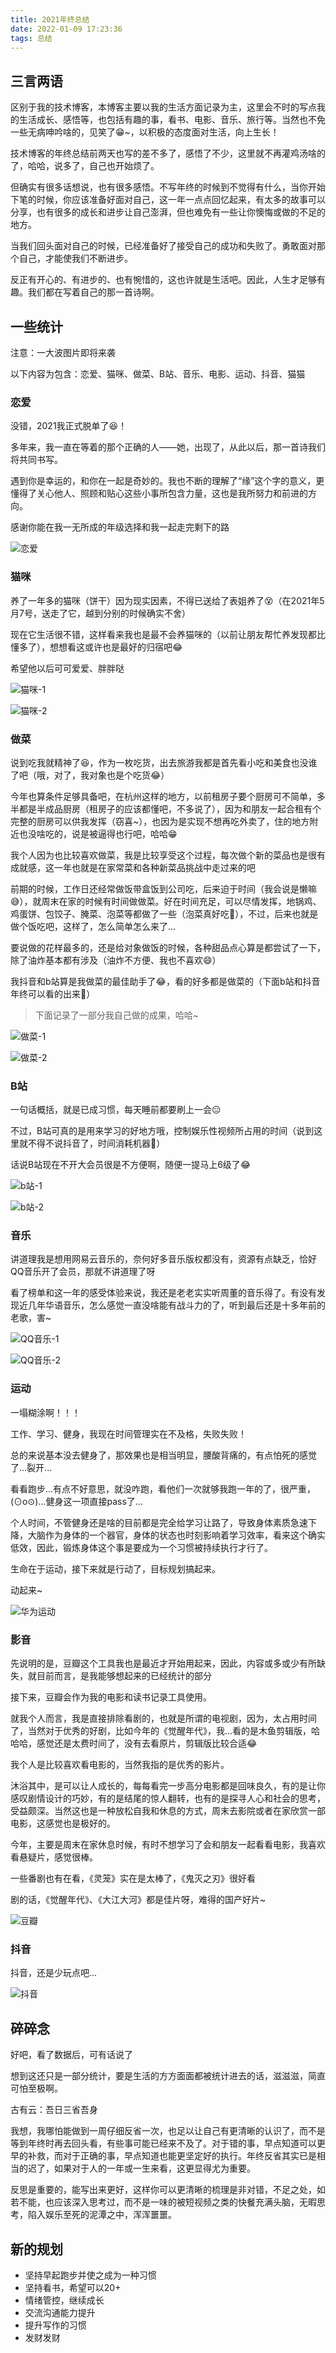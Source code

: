 ```yaml
---
title: 2021年终总结
date: 2022-01-09 17:23:36
tags: 总结
---
```


## 三言两语

区别于我的技术博客，本博客主要以我的生活方面记录为主，这里会不时的写点我的生活成长、感悟等，也包括有趣的事，看书、电影、音乐、旅行等。当然也不免一些无病呻吟啥的，见笑了😁~，以积极的态度面对生活，向上生长！

技术博客的年终总结前两天也写的差不多了，感悟了不少，这里就不再灌鸡汤啥的了，哈哈，说多了，自己也开始烦了。

但确实有很多话想说，也有很多感悟。不写年终的时候到不觉得有什么，当你开始下笔的时候，你应该准备好面对自己，这一年一点点回忆起来，有太多的故事可以分享，也有很多的成长和进步让自己澎湃，但也难免有一些让你懊悔或做的不足的地方。

当我们回头面对自己的时候，已经准备好了接受自己的成功和失败了。勇敢面对那个自己，才能使我们不断进步。

反正有开心的、有进步的、也有惋惜的，这也许就是生活吧。因此，人生才足够有趣。我们都在写着自己的那一首诗啊。

## 一些统计

注意：一大波图片即将来袭

以下内容为包含：恋爱、猫咪、做菜、B站、音乐、电影、运动、抖音、猫猫

### 恋爱

没错，2021我正式脱单了😆！

多年来，我一直在等着的那个正确的人——她，出现了，从此以后，那一首诗我们将共同书写。

遇到你是幸运的，和你在一起是奇妙的。我也不断的理解了“缘”这个字的意义，更懂得了关心他人、照顾和贴心这些小事所包含力量，这也是我所努力和前进的方向。

感谢你能在我一无所成的年级选择和我一起走完剩下的路

![恋爱](https://cdn.jsdelivr.net/gh/JS-banana/images/hexo/2021/2021-love.jpg)

### 猫咪

养了一年多的猫咪（饼干）因为现实因素，不得已送给了表姐养了😵（在2021年5月7号，送走了它，越到分别的时候确实不舍）

现在它生活很不错，这样看来我也是最不会养猫咪的（以前让朋友帮忙养发现都比懂多了），想想看这或许也是最好的归宿吧😂

希望他以后可可爱爱、胖胖哒

![猫咪-1](https://cdn.jsdelivr.net/gh/JS-banana/images/hexo/2021/2021-cat-1.jpg)

![猫咪-2](https://cdn.jsdelivr.net/gh/JS-banana/images/hexo/2021/2021-cat-2.jpg)

### 做菜

说到吃我就精神了😆，作为一枚吃货，出去旅游我都是首先看小吃和美食也没谁了吧（哦，对了，我对象也是个吃货😂）

今年也算条件足够具备吧，在杭州这样的地方，以前租房子要个厨房可不简单，多半都是半成品厨房（租房子的应该都懂吧，不多说了），因为和朋友一起合租有个完整的厨房可以供我发挥（窃喜~），也因为是实现不想再吃外卖了，住的地方附近也没啥吃的，说是被逼得也行吧，哈哈😁

我个人因为也比较喜欢做菜，我是比较享受这个过程，每次做个新的菜品也是很有成就感，这一年也就是在家常菜和各种新菜品挑战中走过来的吧

前期的时候，工作日还经常做饭带盒饭到公司吃，后来迫于时间（我会说是懒嘛😅），就周末在家的时候有时间做做菜。好在时间充足，可以尽情发挥，地锅鸡、鸡蛋饼、包饺子、腌菜、泡菜等都做了一些（泡菜真好吃🤤），不过，后来也就是做个饭吃吧，这样了，怎么简单怎么来了...

要说做的花样最多的，还是给对象做饭的时候，各种甜品点心算是都尝试了一下，除了油炸基本都有涉及（油炸不方便、我也不喜欢😄）

我抖音和b站算是我做菜的最佳助手了😂，看的好多都是做菜的（下面b站和抖音年终可以看的出来🤣）

> 下面记录了一部分我自己做的成果，哈哈~

![做菜-1](https://cdn.jsdelivr.net/gh/JS-banana/images/hexo/2021/2021-food.jpg)

![做菜-2](https://cdn.jsdelivr.net/gh/JS-banana/images/hexo/2021/2021-food-2.jpg)

### B站

一句话概括，就是已成习惯，每天睡前都要刷上一会😑

不过，B站可真的是用来学习的好地方哦，控制娱乐性视频所占用的时间（说到这里就不得不说抖音了，时间消耗机器🤪）

话说B站现在不开大会员很是不方便啊，随便一提马上6级了😂

![b站-1](https://cdn.jsdelivr.net/gh/JS-banana/images/hexo/2021/2021-bilibili-1.jpg)

![b站-2](https://cdn.jsdelivr.net/gh/JS-banana/images/hexo/2021/2021-bilibili-2.jpg)

### 音乐

讲道理我是想用网易云音乐的，奈何好多音乐版权都没有，资源有点缺乏，恰好QQ音乐开了会员，那就不讲道理了呀

看了榜单和这一年的感受体验来说，我还是老老实实听周董的音乐得了。有没有发现近几年华语音乐，怎么感觉一直没啥能有战斗力的了，听到最后还是十多年前的老歌，害~

![QQ音乐-1](https://cdn.jsdelivr.net/gh/JS-banana/images/hexo/2021/2021-music-1.jpg)

![QQ音乐-2](https://cdn.jsdelivr.net/gh/JS-banana/images/hexo/2021/2021-music-2.jpg)

### 运动

一塌糊涂啊！！！

工作、学习、健身，我现在时间管理实在不及格，失败失败！

总的来说基本没去健身了，那效果也是相当明显，腰酸背痛的，有点怕死的感觉了...裂开...

看看跑步...有点不好意思，就没咋跑，看他们一次就够我跑一年的了，很严重，(⊙o⊙)…健身这一项直接pass了...

个人时间，不管健身还是啥的目前都是完全给学习让路了，导致身体素质急速下降，大脑作为身体的一个器官，身体的状态也时刻影响着学习效率，看来这个确实低效，因此，锻炼身体这个事是要成为一个习惯被持续执行才行了。

生命在于运动，接下来就是行动了，目标规划搞起来。

动起来~

![华为运动](https://cdn.jsdelivr.net/gh/JS-banana/images/hexo/2021/2021-sport-1.jpg)

### 影音

先说明的是，豆瓣这个工具我也是最近才开始用起来，因此，内容或多或少有所缺失，就目前而言，是我能够想起来的已经统计的部分

接下来，豆瓣会作为我的电影和读书记录工具使用。

就我个人而言，我是直接排除看剧的，也就是所谓的电视剧，因为，太占用时间了，当然对于优秀的好剧，比如今年的《觉醒年代》，我...看的是木鱼剪辑版，哈哈哈，感觉还是太费时间了，没有去看原片，剪辑版比较合适😂

我个人是比较喜欢看电影的，当然我指的是优秀的影片。

沐浴其中，是可以让人成长的，每每看完一步高分电影都是回味良久，有的是让你感叹剧情设计的巧妙，有的是结尾的惊人翻转，也有的是探寻人心和社会的思考，受益颇深。当然这也是一种放松自我和休息的方式，周末去影院或者在家欣赏一部电影，这感觉也是极好的。

今年，主要是周末在家休息时候，有时不想学习了会和朋友一起看看电影，我喜欢看悬疑片，感觉很棒。

一些番剧也有在看，《灵笼》实在是太棒了，《鬼灭之刃》很好看

剧的话，《觉醒年代》、《大江大河》都是佳片呀，难得的国产好片~

![豆瓣](https://cdn.jsdelivr.net/gh/JS-banana/images/hexo/2021/2021-douban-movie.jpg)

### 抖音

抖音，还是少玩点吧...

![抖音](https://cdn.jsdelivr.net/gh/JS-banana/images/hexo/2021/2021-douyin.jpg)

## 碎碎念

好吧，看了数据后，可有话说了

想到这还只是一部分统计，要是生活的方方面面都被统计进去的话，滋滋滋，简直可怕至极啊。

古有云：吾日三省吾身

我想，我哪怕能做到一周仔细反省一次，也足以让自己有更清晰的认识了，而不是等到年终时再去回头看，有些事可能已经来不及了。对于错的事，早点知道可以更早的补救，而对于正确的事，早点知道也能更坚定好的执行。年终反省其实已是相当的迟了，如果对于人的一年或一生来看，这更显得尤为重要。

反思是重要的，能写出来更好，这样你可以更清晰的梳理是非对错，不足之处，如若不能，也应该深入思考过，而不是一味的被短视频之类的快餐充满头脑，无暇思考，陷入娱乐至死的泥潭之中，浑浑噩噩。

## 新的规划

- 坚持早起跑步并使之成为一种习惯
- 坚持看书，希望可以20+
- 情绪管控，继续成长
- 交流沟通能力提升
- 提升写作的习惯
- 发财发财
